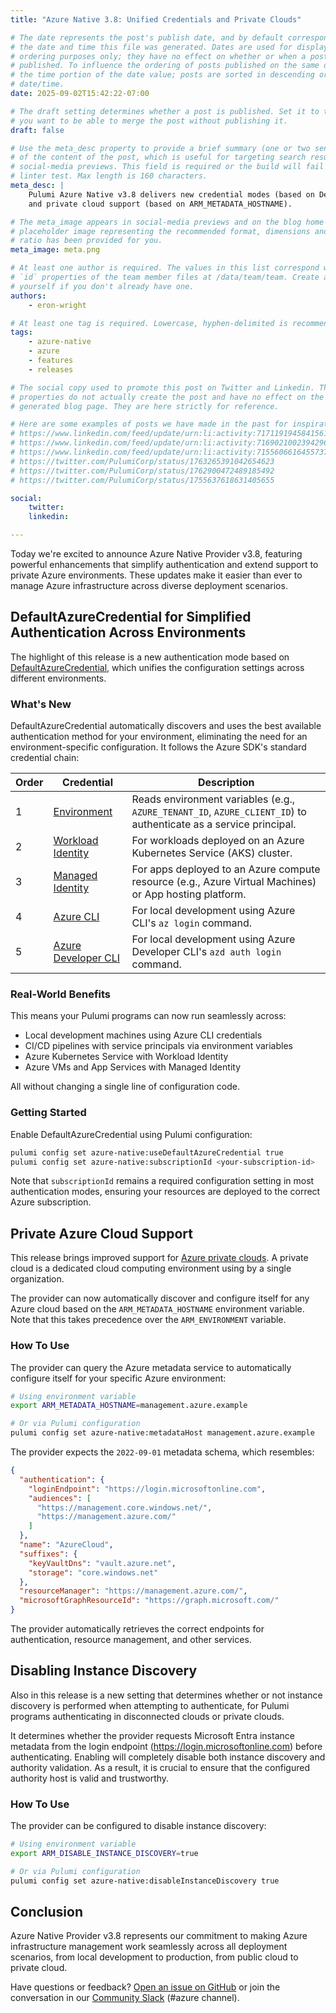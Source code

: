 ```yaml
---
title: "Azure Native 3.8: Unified Credentials and Private Clouds"

# The date represents the post's publish date, and by default corresponds with
# the date and time this file was generated. Dates are used for display and
# ordering purposes only; they have no effect on whether or when a post is
# published. To influence the ordering of posts published on the same date, use
# the time portion of the date value; posts are sorted in descending order by
# date/time.
date: 2025-09-02T15:42:22-07:00

# The draft setting determines whether a post is published. Set it to true if
# you want to be able to merge the post without publishing it.
draft: false

# Use the meta_desc property to provide a brief summary (one or two sentences)
# of the content of the post, which is useful for targeting search results or
# social-media previews. This field is required or the build will fail the
# linter test. Max length is 160 characters.
meta_desc: |
    Pulumi Azure Native v3.8 delivers new credential modes (based on DefaultAzureCredential)
    and private cloud support (based on ARM_METADATA_HOSTNAME).

# The meta_image appears in social-media previews and on the blog home page. A
# placeholder image representing the recommended format, dimensions and aspect
# ratio has been provided for you.
meta_image: meta.png

# At least one author is required. The values in this list correspond with the
# `id` properties of the team member files at /data/team/team. Create a file for
# yourself if you don't already have one.
authors:
    - eron-wright

# At least one tag is required. Lowercase, hyphen-delimited is recommended.
tags:
    - azure-native
    - azure
    - features
    - releases

# The social copy used to promote this post on Twitter and Linkedin. These
# properties do not actually create the post and have no effect on the
# generated blog page. They are here strictly for reference.

# Here are some examples of posts we have made in the past for inspiration:
# https://www.linkedin.com/feed/update/urn:li:activity:7171191945841561601
# https://www.linkedin.com/feed/update/urn:li:activity:7169021002394296320
# https://www.linkedin.com/feed/update/urn:li:activity:7155606616455737345
# https://twitter.com/PulumiCorp/status/1763265391042654623
# https://twitter.com/PulumiCorp/status/1762900472489185492
# https://twitter.com/PulumiCorp/status/1755637618631405655

social:
    twitter:
    linkedin:

---
```


Today we're excited to announce Azure Native Provider v3.8, featuring powerful enhancements that simplify authentication
and extend support to private Azure environments. These updates make it easier than ever to manage Azure infrastructure across diverse deployment scenarios.

<!--more-->

## DefaultAzureCredential for Simplified Authentication Across Environments

The highlight of this release is a new authentication mode based on [DefaultAzureCredential][doc1],
which unifies the configuration settings across different environments.

[doc1]: https://learn.microsoft.com/en-us/azure/developer/go/sdk/authentication/credential-chains#defaultazurecredential-overview

### What's New

DefaultAzureCredential automatically discovers and uses the best available authentication method for your environment,
eliminating the need for an environment-specific configuration. It follows the Azure SDK's standard credential chain:

| Order | Credential                | Description                                                                                                      |
|-------|---------------------------|------------------------------------------------------------------------------------------------------------------|
| 1     | [Environment][o1]         | Reads environment variables (e.g., `AZURE_TENANT_ID`, `AZURE_CLIENT_ID`) to authenticate as a service principal. |
| 2     | [Workload Identity][o2]   | For workloads deployed on an Azure Kubernetes Service (AKS) cluster.                                             |
| 3     | [Managed Identity][o3]    | For apps deployed to an Azure compute resource (e.g., Azure Virtual Machines) or App hosting platform.           |
| 4     | [Azure CLI][o4]           | For local development using Azure CLI's `az login` command.                                                      |
| 5     | [Azure Developer CLI][o5] | For local development using Azure Developer CLI's `azd auth login` command.                                      |

[o1]: https://pkg.go.dev/github.com/Azure/azure-sdk-for-go/sdk/azidentity#EnvironmentCredential
[o2]: https://learn.microsoft.com/en-us/azure/aks/workload-identity-overview?tabs=go
[o3]: https://learn.microsoft.com/en-us/entra/identity/managed-identities-azure-resources/overview
[o4]: https://learn.microsoft.com/en-us/cli/azure/authenticate-azure-cli?view=azure-cli-latest
[o5]: https://learn.microsoft.com/en-us/azure/developer/azure-developer-cli/overview?tabs=windows

### Real-World Benefits

This means your Pulumi programs can now run seamlessly across:

- Local development machines using Azure CLI credentials
- CI/CD pipelines with service principals via environment variables
- Azure Kubernetes Service with Workload Identity
- Azure VMs and App Services with Managed Identity

All without changing a single line of configuration code.

### Getting Started

Enable DefaultAzureCredential using Pulumi configuration:

```bash
pulumi config set azure-native:useDefaultAzureCredential true
pulumi config set azure-native:subscriptionId <your-subscription-id>
```

Note that `subscriptionId` remains a required configuration setting in most authentication modes, ensuring your resources are deployed to the correct Azure subscription.

## Private Azure Cloud Support

This release brings improved support for [Azure private clouds][docprivatecloud].
A private cloud is a dedicated cloud computing environment using by a single organization.

The provider can now automatically discover and configure itself for any Azure cloud based on
the `ARM_METADATA_HOSTNAME` environment variable. Note that this takes precedence over the `ARM_ENVIRONMENT` variable.

[docprivatecloud]: https://azure.microsoft.com/en-us/resources/cloud-computing-dictionary/what-is-a-private-cloud

### How To Use

The provider can query the Azure metadata service to automatically configure itself for your specific Azure environment:

```bash
# Using environment variable
export ARM_METADATA_HOSTNAME=management.azure.example

# Or via Pulumi configuration
pulumi config set azure-native:metadataHost management.azure.example
```

The provider expects the `2022-09-01` metadata schema, which resembles:

```json
{
  "authentication": {
    "loginEndpoint": "https://login.microsoftonline.com",
    "audiences": [
      "https://management.core.windows.net/",
      "https://management.azure.com/"
    ]
  },
  "name": "AzureCloud",
  "suffixes": {
    "keyVaultDns": "vault.azure.net",
    "storage": "core.windows.net"
  },
  "resourceManager": "https://management.azure.com/",
  "microsoftGraphResourceId": "https://graph.microsoft.com/"
}
```

The provider automatically retrieves the correct endpoints for authentication, resource management, and other services.

## Disabling Instance Discovery

Also in this release is a new setting that determines whether or not instance discovery is performed when attempting to authenticate,
for Pulumi programs authenticating in disconnected clouds or private clouds.

It determines whether the provider requests Microsoft Entra instance metadata from the login endpoint (https://login.microsoftonline.com) before authenticating.
Enabling will completely disable both instance discovery and authority validation. As a result, it is crucial to ensure that the configured authority host is valid and trustworthy.

### How To Use

The provider can be configured to disable instance discovery:

```bash
# Using environment variable
export ARM_DISABLE_INSTANCE_DISCOVERY=true

# Or via Pulumi configuration
pulumi config set azure-native:disableInstanceDiscovery true
```

## Conclusion

Azure Native Provider v3.8 represents our commitment to making Azure infrastructure management work seamlessly across all deployment scenarios,
from local development to production, from public cloud to private cloud.

Have questions or feedback? [Open an issue on GitHub](https://github.com/pulumi/pulumi-azure-native/issues)
or join the conversation in our [Community Slack](https://slack.pulumi.com/) (#azure channel).
